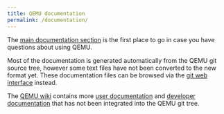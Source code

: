 ```yaml
---
title: QEMU documentation
permalink: /documentation/
---
```


The [main documentation section](https://www.qemu.org/docs/master/)
is the first place to go in case you have questions about using QEMU.

Most of the documentation is generated automatically from the QEMU git source
tree, however some text files have not been converted to the new format yet.
These documentation files can be browsed via the
[git web interface](https://gitlab.com/qemu-project/qemu/-/tree/master/docs)
instead.

The [QEMU wiki](https://wiki.qemu.org) contains more
[user documentation](https://wiki.qemu.org/Category:User_documentation) and
[developer documentation](https://wiki.qemu.org/Category:Developer_documentation)
that has not been integrated into the QEMU git tree.
